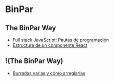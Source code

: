 # BinPar

## The BinPar Way
 - [Full stack JavaScript: Pautas de programación](https://github.com/BinPar/BinPar/blob/master/howToFullstackJavascript.md)
 - [Estructura de un componente React](https://github.com/BinPar/BinPar/blob/master/reactComponent.md)

## !(The BinPar Way)
 - [Burradas varias y cómo arreglarlas](https://github.com/BinPar/BinPar/blob/master/burradas.md)